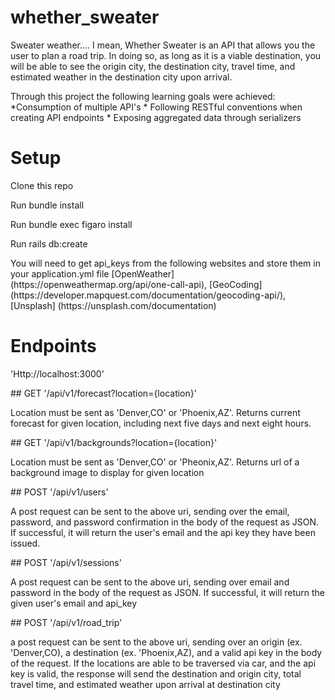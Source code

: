 # whether_sweater

Sweater weather.... I mean, Whether Sweater is an API that allows you the user to plan a road trip. In doing so, as long as it is a viable destination, you will be able to see the origin city, the destination city, travel time, and estimated weather in the destination city upon arrival.

<p>Through this project the following learning goals were achieved:
  *Consumption of multiple API's
  * Following RESTful conventions when creating API endpoints
  * Exposing aggregated data through serializers
</p>

# Setup

Clone this repo
<p>Run bundle install</p><p>Run bundle exec figaro install</p><p>Run rails db:create</p><p>You will need to get api_keys from the following websites and store them in your application.yml file [OpenWeather] (https://openweathermap.org/api/one-call-api), [GeoCoding] (https://developer.mapquest.com/documentation/geocoding-api/), [Unsplash] (https://unsplash.com/documentation)</p>

# Endpoints
<p> 'Http://localhost:3000' </p>
<p>## GET '/api/v1/forecast?location={location}' </p>
<p> Location must be sent as 'Denver,CO' or 'Phoenix,AZ'. Returns current forecast for given location, including next five days and next eight hours.</p>
<p> ## GET '/api/v1/backgrounds?location={location}'</p>
<p> Location must be sent as 'Denver,CO' or 'Pheonix,AZ'. Returns url of a background image to display for given location</p>
<p>## POST '/api/v1/users' </p>
<p>A post request can be sent to the above uri, sending over the email, password, and password confirmation in the body of the request as JSON. If successful, it will return the user's email and the api key they have been issued.</p>
<p>## POST '/api/v1/sessions' </p>
<p>A post request can be sent to the above uri, sending over email and password in the body of the request as JSON. If successful, it will return the given user's email and api_key</p>
<p>## POST '/api/v1/road_trip' </p>
<p> a post request can be sent to the above uri, sending over an origin (ex. 'Denver,CO), a destination (ex. 'Phoenix,AZ), and a valid api key in the body of the request. If the locations are able to be traversed via car, and the api key is valid, the response will send the destination and origin city, total travel time, and estimated weather upon arrival at destination city </p>
